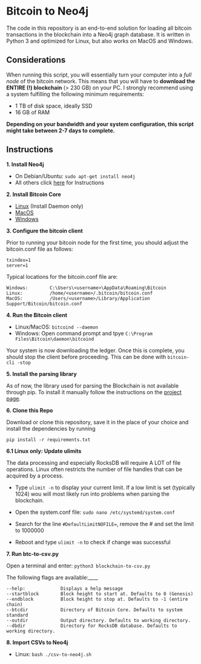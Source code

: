 # Bitcoin to Neo4j

The code in this repository is an end-to-end solution for loading all bitcoin transactions in the blockchain into a 
Neo4j graph database. It is written in Python 3 and optimized for Linux, but also works on MacOS and Windows.

## Considerations
When running this script, you will essentially turn your computer into a _full node_ of the bitcoin network. This means
that you will have to **download the ENTIRE (!) blockchain** (> 230 GB) on your PC. I strongly recommend using a system
fulfilling the following minimum requirements:

* 1 TB of disk space, ideally SSD
* 16 GB of RAM

**Depending on your bandwidth and your system configuration, this script might take between 2-7 days to complete.**

## Instructions

**1. Install Neo4j**
  * On Debian/Ubuntu:  `sudo apt-get install neo4j`
  * All others click [here](https://neo4j.com/docs/operations-manual/current/installation/) for Instructions

**2. Install Bitcoin Core**
  * [Linux](https://bitcoin.org/en/full-node#linux-instructions) (Install Daemon only)
  * [MacOS](https://bitcoin.org/en/full-node#mac-os-x-instructions)
  * [Windows](https://bitcoin.org/en/full-node#windows-instructions)

**3. Configure the bitcoin client**

Prior to running your bitcoin node for the first time, you should adjust the bitcoin.conf file as follows:

```
txindex=1
server=1
```
Typical locations for the bitcoin.conf file are:
```
Windows:        C:\Users\<username>\AppData\Roaming\Bitcoin                                             
Linux:          /home/<username>/.bitcoin/bitcoin.conf                                                           
MacOS:          /Users/<username>/Library/Application Support/Bitcoin/bitcoin.conf
```
**4. Run the Bitcoin client**
  * Linux/MacOS: `bitcoind --daemon`
  * Windows: Open command prompt and tpye `C:\Program Files\Bitcoin\daemon\bitcoind`

 Your system is now downloading the ledger. Once this is complete, you should stop the client before proceeding.
 This can be done with `bitcoin-cli -stop`
 
 **5. Install the parsing library**
 
 As of now, the library used for parsing the Blockchain is not available through pip. To install it manually follow
 the instructions on the [project page](https://github.com/alecalve/python-bitcoin-blockchain-parser).
 

**6. Clone this Repo**

Download or clone this repository, save it in the place of your choice and install the dependencies by running

`pip install -r requirements.txt`

 **6.1 Linux only: Update ulimits**
 
 The data processing and especially RocksDB will require A LOT of file operations. Linux often restricts the number of 
 file handles that can be acquired by a process. 
 
 * Type `ulimit -n` to display your current limit. If a low limit is set
 (typically 1024) wou will most likely run into problems when parsing the blockchain. 
 
 * Open the system.conf file: `sudo nano /etc/systemd/system.conf`
 
 * Search for the line `#DefaultLimitNOFILE=`, remove the # and set the limit to 1000000
 
 * Reboot and type `ulimit -n` to check if change was successful

**7. Run btc-to-csv.py**

Open a terminal and enter:
`python3 blockchain-to-csv.py`

The following flags are available:____
```
--help:             Displays a help message
--startblock        Block height to start at. Defaults to 0 (Genesis)
--endblock          Block height to stop at. Defaults to -1 (entire chain)
--btcdir            Directory of Bitcoin Core. Defaults to system standard
--outdir            Output directory. Defaults to working directory.
--dbdir             Directory for RocksDB database. Defaults to working directory.
```

**8. Import CSVs to Neo4j**
* Linux: `bash ./csv-to-neo4j.sh`